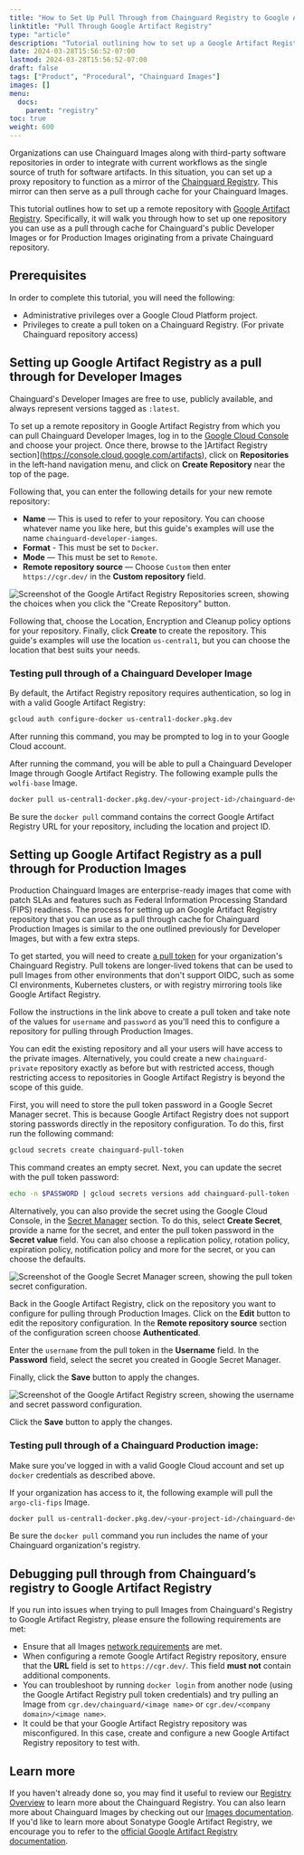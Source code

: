 ```yaml
---
title: "How to Set Up Pull Through from Chainguard Registry to Google Artifact Registry"
linktitle: "Pull Through Google Artifact Registry"
type: "article"
description: "Tutorial outlining how to set up a Google Artifact Registry repository to pull Images through from a Chainguard Registry."
date: 2024-03-28T15:56:52-07:00
lastmod: 2024-03-28T15:56:52-07:00
draft: false
tags: ["Product", "Procedural", "Chainguard Images"]
images: []
menu:
  docs:
    parent: "registry"
toc: true
weight: 600
---
```


Organizations can use Chainguard Images along with third-party software repositories in order to integrate with current workflows as the single source of truth for software artifacts. In this situation, you can set up a proxy repository to function as a mirror of the [Chainguard Registry](/chainguard/chainguard-registry/overview/). This mirror can then serve as a pull through cache for your Chainguard Images.

This tutorial outlines how to set up a remote repository with [Google Artifact Registry](https://cloud.google.com/artifact-registry/docs/repositories/remote-overview). Specifically, it will walk you through how to set up one repository you can use as a pull through cache for Chainguard's public Developer Images or for Production Images originating from a private Chainguard repository.

## Prerequisites

In order to complete this tutorial, you will need the following:

* Administrative privileges over a Google Cloud Platform project.
* Privileges to create a pull token on a Chainguard Registry. (For private Chainguard repository access)

## Setting up Google Artifact Registry as a pull through for Developer Images

Chainguard's Developer Images are free to use, publicly available, and always represent versions tagged as `:latest`.

To set up a remote repository in Google Artifact Registry from which you can pull Chainguard Developer Images, log in to the [Google Cloud Console](https://console.cloud.google.com) and choose your project. Once there, browse to the ]Artifact Registry section](https://console.cloud.google.com/artifacts), click on **Repositories** in the left-hand navigation menu, and click on **Create Repository** near the top of the page.

Following that, you can enter the following details for your new remote repository:

* **Name** — This is used to refer to your repository. You can choose whatever name you like here, but this guide's examples will use the name `chainguard-developer-iamges`.
* **Format** - This must be set to `Docker`.
* **Mode** — This must be set to `Remote`.
* **Remote repository source** — Choose `Custom` then enter `https://cgr.dev/` in the **Custom repository** field.

![Screenshot of the Google Artifact Registry Repositories screen, showing the choices when you click the "Create Repository" button.](Google-Artifact-Registry-1.png)

Following that, choose the Location, Encryption and Cleanup policy options for your repository. Finally, click **Create** to create the repository. This guide's examples will use the location `us-central1`, but you can choose the location that best suits your needs.

### Testing pull through of a Chainguard Developer Image

By default, the Artifact Registry repository requires authentication, so log in with a valid Google Artifact Registry:

```sh
gcloud auth configure-docker us-central1-docker.pkg.dev
```

After running this command, you may be prompted to log in to your Google Cloud account.

After running the command, you will be able to pull a Chainguard Developer Image through Google Artifact Registry. The following example pulls the `wolfi-base` Image.

```sh
docker pull us-central1-docker.pkg.dev/<your-project-id>/chainguard-developer-images/chainguard/wolfi-base:latest
```

Be sure the `docker pull` command contains the correct Google Artifact Registry URL for your repository, including the location and project ID.

## Setting up Google Artifact Registry as a pull through for Production Images

Production Chainguard Images are enterprise-ready images that come with patch SLAs and features such as Federal Information Processing Standard (FIPS) readiness. The process for setting up an Google Artifact Registry repository that you can use as a pull through cache for Chainguard Production Images is similar to the one outlined previously for Developer Images, but with a few extra steps.

To get started, you will need to create [a pull token](/chainguard/chainguard-registry/authenticating/#authenticating-with-a-pull-token) for your organization's Chainguard Registry. Pull tokens are longer-lived tokens that can be used to pull Images from other environments that don't support OIDC, such as some CI environments, Kubernetes clusters, or with registry mirroring tools like Google Artifact Registry.

Follow the instructions in the link above to create a pull token and take note of the values for `username` and `password` as you'll need this to configure a repository for pulling through Production Images.

You can edit the existing repository and all your users will have access to the private images. Alternatively, you could create a new `chainguard-private` repository exactly as before but with restricted access, though restricting access to repositories in Google Artifact Registry is beyond the scope of this guide.

First, you will need to store the pull token password in a Google Secret Manager secret. This is because Google Artifact Registry does not support storing passwords directly in the repository configuration. To do this, first run the following command:

```sh
gcloud secrets create chainguard-pull-token
```

This command creates an empty secret. Next, you can update the secret with the pull token password:

```sh
echo -n $PASSWORD | gcloud secrets versions add chainguard-pull-token --data-file=-
```

Alternatively, you can also provide the secret using the Google Cloud Console, in the [Secret Manager](https://console.cloud.google.com/security/secret-manager) section. To do this, select **Create Secret**, provide a name for the secret, and enter the pull token password in the **Secret value** field. You can also choose a replication policy, rotation policy, expiration policy, notification policy and more for the secret, or you can choose the defaults.

![Screenshot of the Google Secret Manager screen, showing the pull token secret configuration.](Google-Secret-Manager-1.png)

Back in the Google Artifact Registry, click on the repository you want to configure for pulling through Production Images. Click on the **Edit** button to edit the repository configuration. In the **Remote repository source** section of the configuration screen choose **Authenticated**.

Enter the `username` from the pull token in the **Username** field. In the **Password** field, select the secret you created in Google Secret Manager.

Finally, click the **Save** button to apply the changes.

![Screenshot of the Google Artifact Registry screen, showing the username and secret password configuration.](Google-Artifact-Registry-2.png)

Click the **Save** button to apply the changes.

### Testing pull through of a Chainguard Production image:

Make sure you've logged in with a valid Google Cloud account and set up `docker` credentials as described above.

If your organization has access to it, the following example will pull the `argo-cli-fips` Image.

```sh
docker pull us-central1-docker.pkg.dev/<your-project-id>/chainguard-developer-images/<your-chainguard-org-name>/argo-cli-fips:latest
```

Be sure the `docker pull` command you run includes the name of your Chainguard organization's registry.

## Debugging pull through from Chainguard’s registry to Google Artifact Registry

If you run into issues when trying to pull Images from Chainguard's Registry to Google Artifact Registry, please ensure the following requirements are met:

* Ensure that all Images [network requirements](https://edu.chainguard.dev/chainguard/administration/network-requirements/) are met.
* When configuring a remote Google Artifact Registry repository, ensure that the **URL** field is set to `https://cgr.dev/`. This field **must not** contain additional components.
* You can troubleshoot by running `docker login` from another node (using the Google Artifact Registry pull token credentials) and try pulling an Image from `cgr.dev/chainguard/<image name>` or `cgr.dev/<company domain>/<image name>`.
* It could be that your Google Artifact Registry repository was misconfigured. In this case, create and configure a new Google Artifact Registry repository to test with.

## Learn more

If you haven't already done so, you may find it useful to review our [Registry Overview](/chainguard/chainguard-registry/overview/) to learn more about the Chainguard Registry. You can also learn more about Chainguard Images by checking out our [Images documentation](/chainguard/chainguard-images/overview/). If you'd like to learn more about Sonatype Google Artifact Registry, we encourage you to refer to the [official Google Artifact Registry documentation](https://cloud.google.com/artifact-registry/docs/overview).
